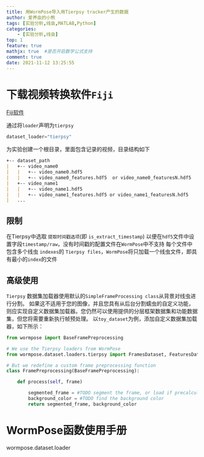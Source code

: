 ```yaml
---
title: 用WormPose导入用Tierpsy tracker产生的数据
author: 爱养虫的小熊
tags: [实验分析,线虫,MATLAB,Python]
categories:
    - [实验分析,线虫]
top: 1
feature: true
mathjx: true  #是否开启数学公式支持
comment: true
date: 2021-11-12 13:25:55
---
```



# 下载视频转换软件`Fiji`
[Fiji软件](https://imagej.net/software/fiji/)




通过将`loader`声明为`tierpsy`
```python
dataset_loader="tierpsy"
```

为实验创建一个根目录，里面包含记录的视频，目录结构如下
```md
+-- dataset_path
|   +-- video_name0
|   |   +-- video_name0.hdf5
|   |   +-- video_name0_features.hdf5  or video_name0_featuresN.hdf5
|   +-- video_name1
|   |   +-- video_name1.hdf5
|   |   +-- video_name1_features.hdf5 or video_name1_featuresN.hdf5
|   ...
```

## 限制
在Tierpsy中选取 `提取时间戳选项`(即 `is_extract_timestamp`)
以便在`hdf5`文件中设置字段`timestamp/raw`，没有时间戳的配置文件在`WormPose`中不支持
每个文件中包含多个线虫 `indexes`的 `Tierpsy files`，`WormPose`将只加载一个线虫文件，即具有最小的`index`的文件

## 高级使用
`Tierpsy` 数据集加载器使用默认的`SimpleFrameProcessing class`从背景对线虫进行分割。
如果这不适用于您的图像，并且您具有从后台分割蠕虫的自定义功能，则应实现自定义数据集加载器。您仍然可以使用提供的分层框架数据集和功能数据集，但您将需要重新执行帧预处理。
以`toy_dataset`为例，添加自定义数据集加载器，如下所示：
```python
from wormpose import BaseFramePreprocessing

# We use the Tierpsy loaders from WormPose
from wormpose.dataset.loaders.tierpsy import FramesDataset, FeaturesDataset

# But we redefine a custom frame preprocessing function
class FramePreprocessing(BaseFramePreprocessing):

    def process(self, frame)

        segmented_frame = #TODO segment the frame, or load if precalculated
        background_color = #TODO find the background color
        return segmented_frame, background_color
```


# WormPose函数使用手册

wormpose.dataset.loader